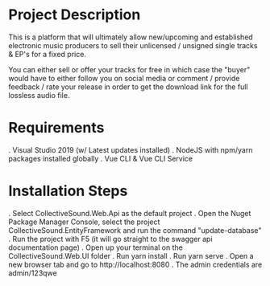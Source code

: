 # Project Description

This is a platform that will ultimately allow new/upcoming and established electronic music producers
to sell their unlicensed / unsigned single tracks & EP's for a fixed price.

You can either sell or offer your tracks for free in which case the "buyer" would have to either follow you on social media or
comment / provide feedback / rate your release in order to get the download link for the full lossless audio file.

# Requirements

. Visual Studio 2019 (w/ Latest updates installed)
. NodeJS with npm/yarn packages installed globally
. Vue CLI & Vue CLI Service

# Installation Steps

. Select CollectiveSound.Web.Api as the default project
. Open the Nuget Package Manager Console, select the project CollectiveSound.EntityFramework and run the command "update-database"
. Run the project with F5 (it will go straight to the swagger api documentation page)
. Open up your terminal on the CollectiveSound.Web.UI folder
  . Run yarn install
  . Run yarn serve
  . Open a new browser tab and go to http://localhost:8080
  . The admin credentials are admin/123qwe
